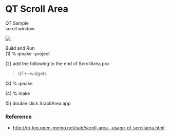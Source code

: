 QT Scroll Area
===============

QT Sample <br/>
scroll window <br/>

<image src="https://raw.githubusercontent.com/ohwada/MAC_cpp_Samples/master/qt5/ScrollArea/ScrollArea.png" > <br/>

Build and Run <br/>
(1) % qmake -project <br/>

(2) add the following to the end of ScrollArea.pro <br/>

> QT+=widgets <br/>

(3) % qmake <br/>

(4) % make <br/>

(5) double click ScrollArea.app <br/>

### Reference
- http://qt-log.open-memo.net/sub/scroll-area--usage-of-scrollarea.html

